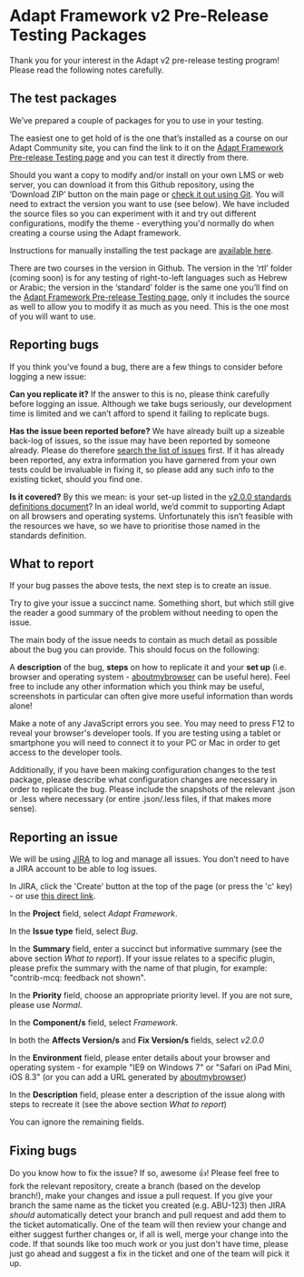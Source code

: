 # Adapt Framework v2 Pre-Release Testing Packages
Thank you for your interest in the Adapt v2 pre-release testing program! Please read the following notes carefully.

## The test packages
We’ve prepared a couple of packages for you to use in your testing.

The easiest one to get hold of is the one that’s installed as a course on our Adapt Community site, you can find the link to it on the [Adapt Framework Pre-release Testing page](https://community.adaptlearning.org/course/view.php?id=4) and you can test it directly from there.

Should you want a copy to modify and/or install on your own LMS or web server, you can download it from this Github repository, using the ‘Download ZIP’ button on the main page or [check it out using Git](https://github.com/adaptlearning/adapt-test-package.git). You will need to extract the version you want to use (see below). We have included the source files so you can experiment with it and try out different configurations, modify the theme - everything you'd normally do when creating a course using the Adapt framework.

Instructions for manually installing the test package are [available here](https://github.com/adaptlearning/adapt-test-package/wiki/Install-the-Test-Package).

There are two courses in the version in Github. The version in the ‘rtl’ folder (coming soon) is for any testing of right-to-left languages such as Hebrew or Arabic; the version in the ‘standard’ folder is the same one you’ll find on the [Adapt Framework Pre-release Testing page](https://community.adaptlearning.org/course/view.php?id=4), only it includes the source as well to allow you to modify it as much as you need. This is the one most of you will want to use.

## Reporting bugs
If you think you’ve found a bug, there are a few things to consider before logging a new issue:

**Can you replicate it?** If the answer to this is no, please think carefully before logging an issue. Although we take bugs seriously, our development time is limited and we can’t afford to spend it failing to replicate bugs.

**Has the issue been reported before?** We have already built up a sizeable back-log of issues, so the issue may have been reported by someone already. Please do therefore [search the list of issues](https://adaptlearning.atlassian.net/issues/) first. If it has already been reported, any extra information you have garnered from your own tests could be invaluable in fixing it, so please add any such info to the existing ticket, should you find one.

**Is it covered?** By this we mean: is your set-up listed in the [v2.0.0 standards definitions document](https://community.adaptlearning.org/pluginfile.php/24/mod_forum/attachment/3397/Adapt_Framework_v2.0.0_standards_definitions_draft.pdf)? In an ideal world, we’d commit to supporting Adapt on all browsers and operating systems. Unfortunately this isn’t feasible with the resources we have, so we have to prioritise those named in the standards definition.

## What to report
If your bug passes the above tests, the next step is to create an issue.

Try to give your issue a succinct name. Something short, but which still give the reader a good summary of the problem without needing to open the issue.

The main body of the issue needs to contain as much detail as possible about the bug you can provide. This should focus on the following:

A **description** of the bug, **steps** on how to replicate it and your **set up** (i.e. browser and operating system - [aboutmybrowser](http://aboutmybrowser.com) can be useful here). Feel free to include any other information which you think may be useful, screenshots in particular can often give more useful information than words alone!

Make a note of any JavaScript errors you see. You may need to press F12 to reveal your browser's developer tools. If you are testing using a tablet or smartphone you will need to connect it to your PC or Mac in order to get access to the developer tools.

Additionally, if you have been making configuration changes to the test package, please describe what configuration changes are necessary in order to replicate the bug. Please include the snapshots of the relevant .json or .less where necessary (or entire .json/.less files, if that makes more sense).

## Reporting an issue
We will be using [JIRA](https://adaptlearning.atlassian.net/) to log and manage all issues. You don’t need to have a JIRA account to be able to log issues.

In JIRA, click the 'Create' button at the top of the page (or press the 'c' key) - or use [this direct link](https://adaptlearning.atlassian.net/secure/CreateIssue!default.jspa).

In the **Project** field, select _Adapt Framework_.

In the **Issue type** field, select _Bug_.

In the **Summary** field, enter a succinct but informative summary (see the above section _What to report_). If your issue relates to a specific plugin, please prefix the summary with the name of that plugin, for example: "contrib-mcq: feedback not shown".

In the **Priority** field, choose an appropriate priority level. If you are not sure, please use _Normal_.

In the **Component/s** field, select _Framework_.

In both the **Affects Version/s** and **Fix Version/s** fields, select _v2.0.0_

In the **Environment** field, please enter details about your browser and operating system - for example "IE9 on Windows 7" or "Safari on iPad Mini, iOS 8.3" (or you can add a URL generated by [aboutmybrowser](https://aboutmybrowser.com/))

In the **Description** field, please enter a description of the issue along with steps to recreate it (see the above section _What to report_)

You can ignore the remaining fields.

## Fixing bugs
Do you know how to fix the issue? If so, awesome :thumbsup:! Please feel free to fork the relevant repository, create a branch (based on the develop branch!), make your changes and issue a pull request. If you give your branch the same name as the ticket you created (e.g. ABU-123) then JIRA *should* automatically detect your branch and pull request and add them to the ticket automatically. One of the team will then review your change and either suggest further changes or, if all is well, merge your change into the code. If that sounds like too much work or you just don't have time, please just go ahead and suggest a fix in the ticket and one of the team will pick it up.
